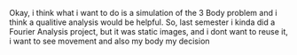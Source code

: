 Okay, i think what i want to do is a simulation of the 3 Body problem and i think a qualitive analysis would be helpful.
So, last semester i kinda did a Fourier Analysis project, but it was static images, and i dont want to reuse it, i want to see movement and also my body my decision